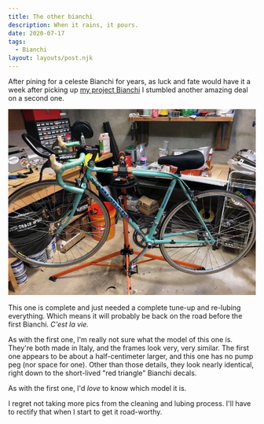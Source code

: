 ```yaml
---
title: The other bianchi
description: When it rains, it pours.
date: 2020-07-17
tags:
  - Bianchi
layout: layouts/post.njk
---
```


After pining for a celeste Bianchi for years, as luck and fate would have it a week after picking up [my project Bianchi](/posts/july-2020/the-first-bianchi/) I stumbled another amazing deal on a second one.

<img src="/img/july-2020/bianchi-2/another-one.jpg" alt="The other Bianchi." />

This one is complete and just needed a complete tune-up and re-lubing everything. Which means it will probably be back on the road before the first Bianchi. _C'est la vie._

As with the first one, I'm really not sure what the model of this one is. They're both made in Italy, and the frames look very, very similar. The first one appears to be about a half-centimeter larger, and this one has no pump peg (nor space for one). Other than those details, they look nearly identical, right down to the short-lived "red triangle" Bianchi decals.

As with the first one, I'd _love_ to know which model it is.

I regret not taking more pics from the cleaning and lubing process. I'll have to rectify that when I start to get it road-worthy.